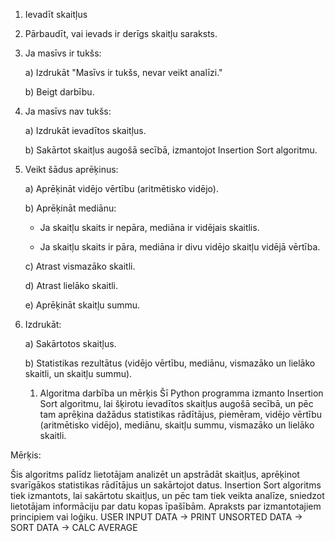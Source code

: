 1. Ievadīt skaitļus 

2. Pārbaudīt, vai ievads ir derīgs skaitļu saraksts.

3. Ja masīvs ir tukšs:

   a) Izdrukāt "Masīvs ir tukšs, nevar veikt analīzi."

   b) Beigt darbību.

4. Ja masīvs nav tukšs:

   a) Izdrukāt ievadītos skaitļus.

   b) Sakārtot skaitļus augošā secībā, izmantojot Insertion Sort algoritmu.

5. Veikt šādus aprēķinus:

   a) Aprēķināt vidējo vērtību (aritmētisko vidējo).

   b) Aprēķināt mediānu:

      - Ja skaitļu skaits ir nepāra, mediāna ir vidējais skaitlis.

      - Ja skaitļu skaits ir pāra, mediāna ir divu vidējo skaitļu vidējā vērtība.

   c) Atrast vismazāko skaitli.

   d) Atrast lielāko skaitli.

   e) Aprēķināt skaitļu summu.

6. Izdrukāt:

   a) Sakārtotos skaitļus.

   b) Statistikas rezultātus (vidējo vērtību, mediānu, vismazāko un lielāko skaitli, un skaitļu summu).

   1. Algoritma darbība un mērķis
Šī Python programma izmanto Insertion Sort algoritmu, lai šķirotu ievadītos skaitļus augošā secībā, un pēc tam aprēķina dažādus statistikas rādītājus, piemēram, vidējo vērtību (aritmētisko vidējo), mediānu, skaitļu summu, vismazāko un lielāko skaitli.

Mērķis:

Šis algoritms palīdz lietotājam analizēt un apstrādāt skaitļus, aprēķinot svarīgākos statistikas rādītājus un sakārtojot datus.
Insertion Sort algoritms tiek izmantots, lai sakārtotu skaitļus, un pēc tam tiek veikta analīze, sniedzot lietotājam informāciju par datu kopas īpašībām.
	Apraksts par izmantotajiem principiem vai loģiku.
USER INPUT DATA -> PRINT UNSORTED DATA -> SORT DATA -> CALC AVERAGE


